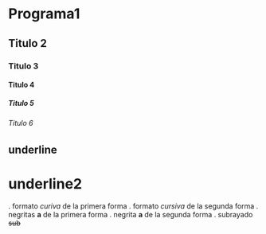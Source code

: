 # Programa1
## Titulo 2
### Titulo 3
#### Titulo 4
##### Titulo 5
###### Titulo 6
underline
-------------------------
underline2
=========================
. formato *curiva* de la primera forma
. formato _cursiva_ de la segunda forma
. negritas **a** de la primera forma
. negrita __a__ de la segunda forma
. subrayado ~~sub~~
